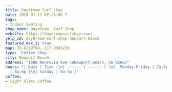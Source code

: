 ```yaml
---
title: Daydream Surf Shop
date: 2018-01-11 07:25:00 Z
tags:
- Indoor Seating
shop_name: Daydream  Surf Shop
website: https://daydreamsurfshop.com/
yelp_id: daydream-surf-shop-newport-beach
featured_max_1: true
map: 33.6319794,-117.9381236
type: 'Coffee Shop '
city: Newport Beach
address: "1588 Monrovia Ave \nNewport Beach, CA 92663"
hours: "| Days | Time |\n| ------ | ------ | \n|  Monday-Friday | 7a-6p |\n| Saturday
  | 8a-6p |\n| Sunday | 8a-3p |"
coffee:
- Sight Glass Coffee
---
```

